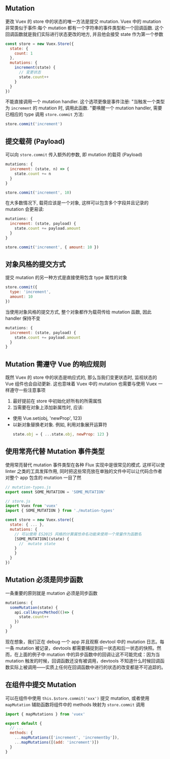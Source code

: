 ## Mutation

更改 Vuex 的 store 中的状态的唯一方法是提交 mutation. Vuex 中的 mutation 非常类似于事件:每个 mutation 都有一个字符串的事件类型和一个回调函数. 这个回调函数就是我们实际进行状态更改的地方, 并且他会接受 state 作为第一个参数

```js
const store = new Vuex.Store({
  state: {
    count: 1
  },
  mutations: {
    increment(state) {
      // 变更状态
      state.count++
    }
  }
})
```

不能直接调用一个 mutation handler. 这个选项更像是事件注册: "当触发一个类型为 `increment` 的 mutation 时, 调用此函数. "要唤醒一个 mutation handler, 需要已相应的 type 调用 `store.commit` 方法:

```js
store.commit('increment')
```

## 提交载荷 (Payload)

可以向 `store.commit` 传入额外的参数, 即 mutation 的载荷 (Payload)

```js
mutations: {
  increment: (state, n) => {
    state.count += n
  }
}
```

```js
store.commit('increment', 10)
```

在大多数情况下, 载荷应该是一个对象, 这样可以包含多个字段并且记录的 mutation 会更易读:

```js
mutations: {
  increment: (state, payload) {
    state.count += payload.amount
  }
}
```

```js
store.commit('increment', { amount: 10 })
```

## 对象风格的提交方式

提交 mutation 的另一种方式是直接使用包含 type 属性的对象

```js
store.commit({
  type: 'increment',
  amount: 10
})
```

当使用对象风格的提交方式, 整个对象都作为载荷传给 mutation 函数, 因此 handler 保持不变

```js
mutations: {
  increment: (state, payload) {
    state.count += payload.amount
  }
}
```

## Mutation 需遵守 Vue 的响应规则

既然 Vuex 的 store 中的状态是响应式的, 那么当我们变更状态时, 监视状态的 Vue 组件也会自动更新. 这也意味着 Vuex 中的 mutation 也需要与使用 Vuex 一样遵守一些注意事项

1. 最好提前在 store 中初始化好所有的所需属性
2. 当需要在对象上添加新属性时, 应该:

- 使用 Vue.set(obj, 'newProp', 123)
- 以新对象替换老对象. 例如, 利用对象展开运算符
  ```js
  state.obj = { ...state.obj, newProp: 123 }
  ```

## 使用常亮代替 Mutation 事件类型

使用常亮替代 mutation 事件类型在各种 Flux 实现中是很常见的模式. 这样可以使 linter 之类的工具发挥作用, 同时把这些常亮放在单独的文件中可以让代码合作者对整个 app 包含的 mutation 一目了然

```js
// mutation-types.js
export const SOME_MUTATION = 'SOME_MUTATION'
```

```js
// store.js
import Vuex from 'vuex'
import { SOME_MUTATION } from './mutation-types'

const store = new Vuex.store({
  state: { ... },
  mutations: {
    // 可以使用 ES2015 风格的计算属性命名功能来使用一个常量作为函数名
    [SOME_MUTATION](state) {
      //  mutate state
    }
    }
  }
})
```

## Mutation 必须是同步函数

一条重要的原则就是 mutation 必须是同步函数

```js
mutations: {
  someMutation(state) {
    api.callAsyncMethod(()=> {
      state.count++
    })
  }
}
```

现在想象，我们正在 debug 一个 app 并且观察 devtool 中的 mutation 日志。每一条 mutation 被记录，devtools 都需要捕捉到前一状态和后一状态的快照。然而，在上面的例子中 mutation 中的异步函数中的回调让这不可能完成：因为当 mutation 触发的时候，回调函数还没有被调用，devtools 不知道什么时候回调函数实际上被调用——实质上任何在回调函数中进行的状态的改变都是不可追踪的。

## 在组件中提交 Mutation

可以在组件中使用 `this.$store.commit('xxx')` 提交 mutation, 或者使用 `mapMutation` 辅助函数将组件中的 methods 映射为 `store.commit` 调用

```js
import { mapMutations } from 'vuex'

export default {
  // ...
  methods: {
    ...mapMutations(['increment', 'incrementby']),
    ...mapMutations([(add: 'increment')])
  }
}
```
